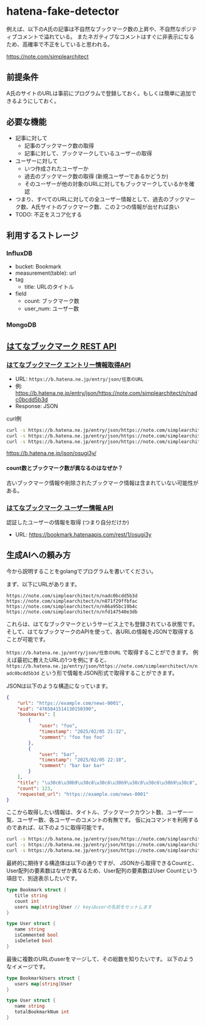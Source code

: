 # hatena-fake-detector

例えば、以下のA氏の記事は不自然なブックマーク数の上昇や、不自然なポジティブコメントで溢れている。
またネガティブなコメントはすぐに非表示になるため、高確率で不正をしていると思われる。

https://note.com/simplearchitect

## 前提条件

A氏のサイトのURLは事前にプログラムで登録しておく。もしくは簡単に追加できるようにしておく。

## 必要な機能

- 記事に対して
  - 記事のブックマーク数の取得
  - 記事に対して、ブックマークしているユーザーの取得
- ユーザーに対して
  - いつ作成されたユーザーか
  - 過去のブックマーク数の取得 (新規ユーザーであるかどうか)
  - そのユーザーが他の対象のURLに対してもブックマークしているかを確認
- つまり、すべてのURLに対しての全ユーザー情報として、過去のブックマーク数、A氏サイトのブックマーク数、この２つの情報が出せれば良い
- TODO: 不正をスコア化する

## 利用するストレージ

### InfluxDB

- bucket: Bookmark
- measurement(table): url
- tag
  - title: URLのタイトル
- field
  - count: ブックマーク数
  - user_num: ユーザー数

### MongoDB





## [はてなブックマーク REST API](https://developer.hatena.ne.jp/ja/documents/bookmark/apis/rest/)

### [はてなブックマーク エントリー情報取得API](https://developer.hatena.ne.jp/ja/documents/bookmark/apis/getinfo)

- URL: `https://b.hatena.ne.jp/entry/json/任意のURL`
- 例: https://b.hatena.ne.jp/entry/json/https://note.com/simplearchitect/n/nadc0bcdd5b3d
- Response: JSON

curl例

```sh
curl -s https://b.hatena.ne.jp/entry/json/https://note.com/simplearchitect/n/nadc0bcdd5b3d | jq '{title: .title, count: .count}'
curl -s https://b.hatena.ne.jp/entry/json/https://note.com/simplearchitect/n/nadc0bcdd5b3d | jq '.bookmarks[].user'
curl -s https://b.hatena.ne.jp/entry/json/https://note.com/simplearchitect/n/nadc0bcdd5b3d | jq '.bookmarks | length'
```

https://b.hatena.ne.jp/json/osugi3y/

#### count数とブックマーク数が異なるのはなぜか？

古いブックマーク情報や削除されたブックマーク情報は含まれていない可能性がある。

### [はてなブックマーク ユーザー情報 API](https://developer.hatena.ne.jp/ja/documents/bookmark/apis/rest/my/)

認証したユーザーの情報を取得 (つまり自分だけか)

- URL: https://bookmark.hatenaapis.com/rest/1/osugi3y

## 生成AIへの頼み方

今から説明することをgolangでプログラムを書いてください。

まず、以下にURLがあります。

```
https://note.com/simplearchitect/n/nadc0bcdd5b3d
https://note.com/simplearchitect/n/n871f29ffbfac
https://note.com/simplearchitect/n/n86a95bc19b4c
https://note.com/simplearchitect/n/nfd147540e3db
```

これらは、はてなブックマークというサービス上でも登録されている状態です。
そして、はてなブックマークのAPIを使って、各URLの情報をJSONで取得することが可能です。

`https://b.hatena.ne.jp/entry/json/任意のURL` で取得することができます。
例えば最初に教えたURLの1つを例にすると、
`https://b.hatena.ne.jp/entry/json/https://note.com/simplearchitect/n/nadc0bcdd5b3d` という形で情報をJSON形式で取得することができます。

JSONは以下のような構造になっています。

```json
{
    "url": "https://example.com/news-0001",
    "eid": "4765841514130150390",
    "bookmarks": [
        {
            "user": "foo",
            "timestamp": "2025/02/05 21:32",
            "comment": "foo foo foo"
        },
        {
            "user": "bar",
            "timestamp": "2025/02/05 22:10",
            "comment": "bar bar bar"
        }
    ],
    "title": "\u30c6\u30b9\u30c8\u30c6\u30b9\u30c8\u30c6\u30b9\u30c8",
    "count": 123,
    "requested_url": "https://example.com/news-0001"
}
```

ここから取得したい情報は、タイトル、ブックマークカウント数、ユーザー一覧、ユーザー数、各ユーザーのコメントの有無です。
仮にjqコマンドを利用するのであれば、以下のように取得可能です。

```sh
curl -s https://b.hatena.ne.jp/entry/json/https://note.com/simplearchitect/n/nadc0bcdd5b3d | jq '{title: .title, count: .count}'
curl -s https://b.hatena.ne.jp/entry/json/https://note.com/simplearchitect/n/nadc0bcdd5b3d | jq '.bookmarks[].user'
curl -s https://b.hatena.ne.jp/entry/json/https://note.com/simplearchitect/n/nadc0bcdd5b3d | jq '.bookmarks | length'
```

最終的に期待する構造体は以下の通りですが、
JSONから取得できるCountと、User配列の要素数はなぜか異なるため、User配列の要素数はUser Countという項目で、別途表示したいです。

```go
type Bookmark struct {
   title string 
   count int
   users map[string]User // keyはuserの名前をセットします
}

type User struct {
   name string
   isCommented bool
   isDeleted bool
}
```

最後に複数のURLのuserをマージして、その総数を知りたいです。
以下のようなイメージです。

```go
type BookmarkUsers struct {
   users map[string]User
}

type User struct {
   name string
   totalBookmarkNum int
}
```
